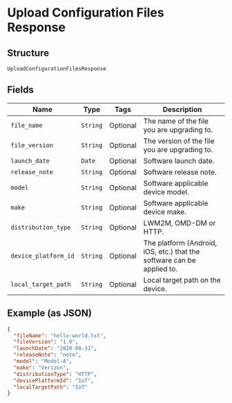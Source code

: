 
# Upload Configuration Files Response

## Structure

`UploadConfigurationFilesResponse`

## Fields

| Name | Type | Tags | Description |
|  --- | --- | --- | --- |
| `file_name` | `String` | Optional | The name of the file you are upgrading to. |
| `file_version` | `String` | Optional | The version of the file you are upgrading to. |
| `launch_date` | `Date` | Optional | Software launch date. |
| `release_note` | `String` | Optional | Software release note. |
| `model` | `String` | Optional | Software applicable device model. |
| `make` | `String` | Optional | Software applicable device make. |
| `distribution_type` | `String` | Optional | LWM2M, OMD-DM or HTTP. |
| `device_platform_id` | `String` | Optional | The platform (Android, iOS, etc.) that the software can be applied to. |
| `local_target_path` | `String` | Optional | Local target path on the device. |

## Example (as JSON)

```json
{
  "fileName": "hello-world.txt",
  "fileVersion": "1.0",
  "launchDate": "2020-08-31",
  "releaseNote": "note",
  "model": "Model-A",
  "make": "Verizon",
  "distributionType": "HTTP",
  "devicePlatformId": "IoT",
  "localTargetPath": "IoT"
}
```

